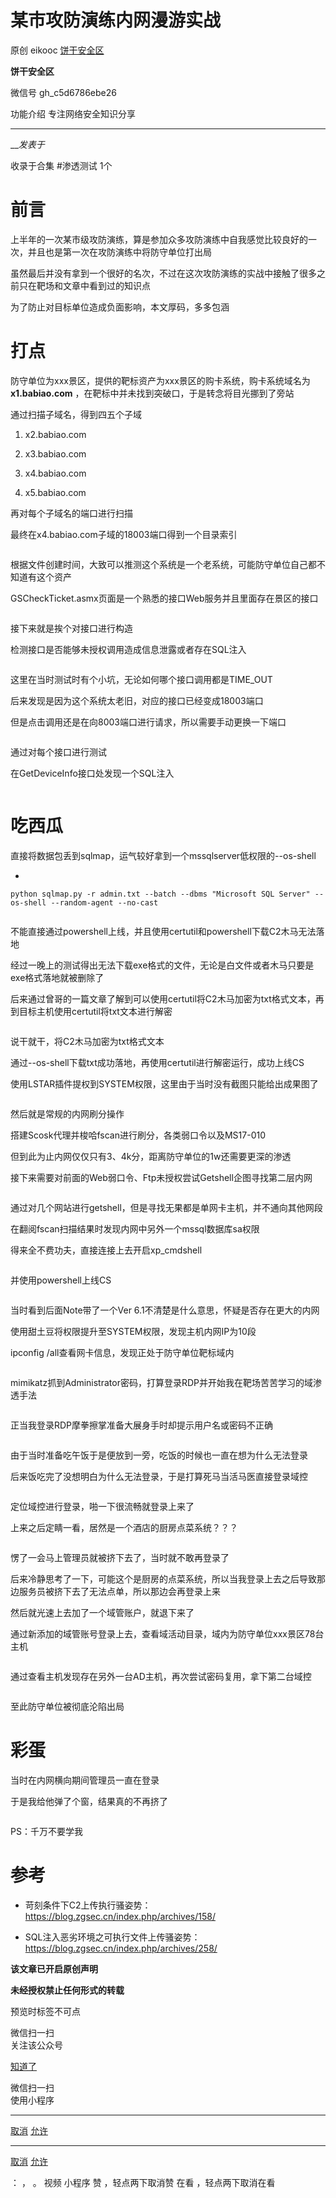 #  某市攻防演练内网漫游实战

原创 eikooc [ 饼干安全区 ](javascript:void\(0\);)

**饼干安全区** ![]()

微信号 gh_c5d6786ebe26

功能介绍 专注网络安全知识分享

____

___发表于_

收录于合集 #渗透测试 1个

# 前言

上半年的一次某市级攻防演练，算是参加众多攻防演练中自我感觉比较良好的一次，并且也是第一次在攻防演练中将防守单位打出局

虽然最后并没有拿到一个很好的名次，不过在这次攻防演练的实战中接触了很多之前只在靶场和文章中看到过的知识点

为了防止对目标单位造成负面影响，本文厚码，多多包涵

# 打点

防守单位为xxx景区，提供的靶标资产为xxx景区的购卡系统，购卡系统域名为 **x1.babiao.com**
，在靶标中并未找到突破口，于是转念将目光挪到了旁站

通过扫描子域名，得到四五个子域

  1. x2.babiao.com

  2. x3.babiao.com

  3. x4.babiao.com

  4. x5.babiao.com

再对每个子域名的端口进行扫描

最终在x4.babiao.com子域的18003端口得到一个目录索引

![]()

根据文件创建时间，大致可以推测这个系统是一个老系统，可能防守单位自己都不知道有这个资产

GSCheckTicket.asmx页面是一个熟悉的接口Web服务并且里面存在景区的接口

![]()

接下来就是挨个对接口进行构造

检测接口是否能够未授权调用造成信息泄露或者存在SQL注入

![]()

这里在当时测试时有个小坑，无论如何哪个接口调用都是TIME_OUT

后来发现是因为这个系统太老旧，对应的接口已经变成18003端口

但是点击调用还是在向8003端口进行请求，所以需要手动更换一下端口

![]()

通过对每个接口进行测试

在GetDeviceInfo接口处发现一个SQL注入

![]()

# 吃西瓜

直接将数据包丢到sqlmap，运气较好拿到一个mssqlserver低权限的--os-shell

  * 

    
    
    python sqlmap.py -r admin.txt --batch --dbms "Microsoft SQL Server" --os-shell --random-agent --no-cast

![]()

不能直接通过powershell上线，并且使用certutil和powershell下载C2木马无法落地

经过一晚上的测试得出无法下载exe格式的文件，无论是白文件或者木马只要是exe格式落地就被删除了

后来通过曾哥的一篇文章了解到可以使用certutil将C2木马加密为txt格式文本，再到目标主机使用certutil将txt文本进行解密

![]()

说干就干，将C2木马加密为txt格式文本

通过--os-shell下载txt成功落地，再使用certutil进行解密运行，成功上线CS

使用LSTAR插件提权到SYSTEM权限，这里由于当时没有截图只能给出成果图了

![]()

然后就是常规的内网刷分操作

搭建Scosk代理并梭哈fscan进行刷分，各类弱口令以及MS17-010

但到此为止内网仅仅只有3、4k分，距离防守单位的1w还需要更深的渗透

接下来需要对前面的Web弱口令、Ftp未授权尝试Getshell企图寻找第二层内网

![]()

通过对几个网站进行getshell，但是寻找无果都是单网卡主机，并不通向其他网段

在翻阅fscan扫描结果时发现内网中另外一个mssql数据库sa权限

得来全不费功夫，直接连接上去开启xp_cmdshell

![]()

并使用powershell上线CS

![]()

当时看到后面Note带了一个Ver 6.1不清楚是什么意思，怀疑是否存在更大的内网

使用甜土豆将权限提升至SYSTEM权限，发现主机内网IP为10段

ipconfig /all查看网卡信息，发现正处于防守单位靶标域内

![]()

mimikatz抓到Administrator密码，打算登录RDP并开始我在靶场苦苦学习的域渗透手法

![]()

正当我登录RDP摩拳擦掌准备大展身手时却提示用户名或密码不正确

![]()

由于当时准备吃午饭于是便放到一旁，吃饭的时候也一直在想为什么无法登录

后来饭吃完了没想明白为什么无法登录，于是打算死马当活马医直接登录域控

![]()

定位域控进行登录，啪一下很流畅就登录上来了

上来之后定睛一看，居然是一个酒店的厨房点菜系统？？？

![]()

愣了一会马上管理员就被挤下去了，当时就不敢再登录了

后来冷静思考了一下，可能这个是厨房的点菜系统，所以当我登录上去之后导致那边服务员被挤下去了无法点单，所以那边会再登录上来

然后就光速上去加了一个域管账户，就退下来了

通过新添加的域管账号登录上去，查看域活动目录，域内为防守单位xxx景区78台主机

![]()

通过查看主机发现存在另外一台AD主机，再次尝试密码复用，拿下第二台域控

![]()

至此防守单位被彻底沦陷出局

# 彩蛋

当时在内网横向期间管理员一直在登录

于是我给他弹了个窗，结果真的不再挤了

![]()

PS：千万不要学我

# 参考

  * 苛刻条件下C2上传执行骚姿势：https://blog.zgsec.cn/index.php/archives/158/

  

  * SQL注入恶劣环境之可执行文件上传骚姿势：https://blog.zgsec.cn/index.php/archives/258/

 **该文章已开启原创声明**

 **未经授权禁止任何形式的转载**

预览时标签不可点

微信扫一扫  
关注该公众号

[知道了](javascript:;)

微信扫一扫  
使用小程序

****

[取消](javascript:void\(0\);) [允许](javascript:void\(0\);)

****

[取消](javascript:void\(0\);) [允许](javascript:void\(0\);)

： ， 。   视频 小程序 赞 ，轻点两下取消赞 在看 ，轻点两下取消在看

